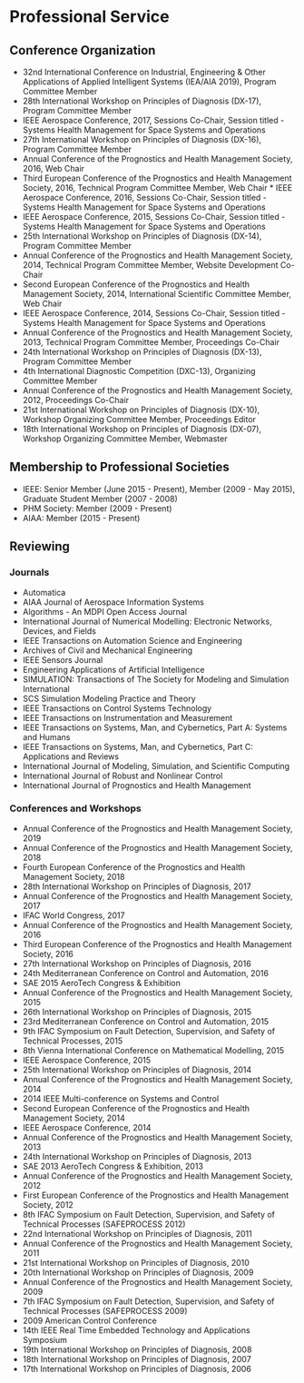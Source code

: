 <!-- ---
title: Professional Service
authors: 
- name: Indranil Roychoudhury
  email: indranil.roychoudhury@gmail.com 
  affiliations: 
    - SLB Technology Innovation Center
date: 06/06/2023
--- -->


# Professional Service

## Conference Organization

* 32nd International Conference on Industrial, Engineering & Other Applications of Applied Intelligent Systems (IEA/AIA 2019), Program Committee Member
* ​28th International Workshop on Principles of Diagnosis (DX-17), Program Committee Member
* IEEE Aerospace Conference, 2017﻿, Sessions Co-Chair, Session titled - Systems Health Management for Space Systems and Operations
* 27th International Workshop on Principles of Diagnosis (DX-16), Program Committee Member
* Annual Conference of the Prognostics and Health Management Society, 2016, Web Chair
* Third European Conference of the Prognostics and Health Management Society, 2016,  Technical Program Committee Member, Web Chair
﻿* IEEE Aerospace Conference, 2016﻿, Sessions Co-Chair, Session titled - Systems Health Management for Space Systems and Operations
* IEEE Aerospace Conference, 2015, Sessions Co-Chair, Session titled - Systems Health Management for Space Systems and Operations
* 25th International Workshop on Principles of Diagnosis (DX-14), Program Committee Member
* Annual Conference of the Prognostics and Health Management Society, 2014, Technical Program Committee Member, Website Development Co-Chair 
* Second European Conference of the Prognostics and Health Management Society, 2014, International Scientific Committee Member, Web Chair
* IEEE Aerospace Conference, 2014, Sessions Co-Chair, Session titled - Systems Health Management for Space Systems and Operations
* Annual Conference of the Prognostics and Health Management Society, 2013, Technical Program Committee Member, Proceedings Co-Chair
* 24th International Workshop on Principles of Diagnosis (DX-13), Program Committee Member
* 4th International Diagnostic Competition (DXC-13), Organizing Committee Member
* Annual Conference of the Prognostics and Health Management Society, 2012, Proceedings Co-Chair
* 21st International Workshop on Principles of Diagnosis (DX-10), Workshop Organizing Committee Member, Proceedings Editor
* 18th International Workshop on Principles of Diagnosis (DX-07), Workshop Organizing Committee Member, Webmaster

## Membership to Professional Societies

* IEEE: Senior Member (June 2015 - Present), Member (2009 - May 2015), Graduate Student Member (2007 - 2008)
* PHM Society: Member (2009 - Present)
* ​AIAA: Member (2015 - Present)

## Reviewing

### Journals

* Automatica
* AIAA Journal of Aerospace Information Systems
* Algorithms - An MDPI Open Access Journal
* International Journal of Numerical Modelling: Electronic Networks, Devices, and Fields
* IEEE Transactions on Automation Science and Engineering
* Archives of Civil and Mechanical Engineering
* IEEE Sensors Journal
* Engineering Applications of Artificial Intelligence
* SIMULATION: Transactions of The Society for Modeling and Simulation International
* SCS Simulation Modeling Practice and Theory
* IEEE Transactions on Control Systems Technology 
* IEEE Transactions on Instrumentation and Measurement
* IEEE Transactions on Systems, Man, and Cybernetics, Part A: Systems and Humans
* IEEE Transactions on Systems, Man, and Cybernetics, Part C: Applications and Reviews
* International Journal of Modeling, Simulation, and Scientific Computing
* International Journal of Robust and Nonlinear Control
* International Journal of Prognostics and Health Management

### Conferences and Workshops

* Annual Conference of the Prognostics and Health Management Society, 2019
* Annual Conference of the Prognostics and Health Management Society, 2018
* Fourth European Conference of the Prognostics and Health Management Society, 2018
* 28th International Workshop on Principles of Diagnosis, 2017
* Annual Conference of the Prognostics and Health Management Society, 2017
* IFAC World Congress, 2017
* Annual Conference of the Prognostics and Health Management Society, 2016
* Third European Conference of the Prognostics and Health Management Society, 2016
* 27th International Workshop on Principles of Diagnosis, 2016
* 24th Mediterranean Conference on Control and Automation, 2016
* SAE 2015 AeroTech Congress & Exhibition
* Annual Conference of the Prognostics and Health Management Society, 2015
* 26th International Workshop on Principles of Diagnosis, 2015
* 23rd Mediterranean Conference on Control and Automation, 2015
* 9th IFAC Symposium on Fault Detection, Supervision, and Safety of Technical Processes, 2015
* 8th Vienna International Conference on Mathematical Modelling, 2015
* IEEE Aerospace Conference, 2015
* 25th International Workshop on Principles of Diagnosis, 2014
* Annual Conference of the Prognostics and Health Management Society, 2014
* 2014 IEEE Multi-conference on Systems and Control
* Second European Conference of the Prognostics and Health Management Society, 2014
* IEEE Aerospace Conference, 2014
* Annual Conference of the Prognostics and Health Management Society, 2013
* 24th International Workshop on Principles of Diagnosis, 2013
* SAE 2013 AeroTech Congress & Exhibition, 2013
* Annual Conference of the Prognostics and Health Management Society, 2012
* First European Conference of the Prognostics and Health Management Society, 2012
* 8th IFAC Symposium on Fault Detection, Supervision, and Safety of Technical Processes (SAFEPROCESS 2012)
* 22nd International Workshop on Principles of Diagnosis, 2011
* Annual Conference of the Prognostics and Health Management Society, 2011
* 21st International Workshop on Principles of Diagnosis, 2010
* 20th International Workshop on Principles of Diagnosis, 2009 
* Annual Conference of the Prognostics and Health Management Society, 2009
* 7th IFAC Symposium on Fault Detection, Supervision, and Safety of Technical Processes (SAFEPROCESS 2009)
* 2009 American Control Conference
* 14th IEEE Real Time Embedded Technology and Applications Symposium 
* 19th International Workshop on Principles of Diagnosis, 2008
* 18th International Workshop on Principles of Diagnosis, 2007
* 17th International Workshop on Principles of Diagnosis, 2006